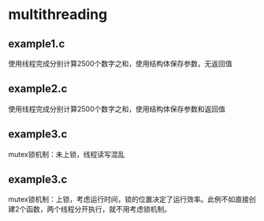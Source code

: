 # multithreading

## example1.c
使用线程完成分别计算2500个数字之和，使用结构体保存参数，无返回值
## example2.c
使用线程完成分别计算2500个数字之和，使用结构体保存参数和返回值
## example3.c
mutex锁机制：未上锁，线程读写混乱
## example3.c
mutex锁机制：上锁，考虑运行时间，锁的位置决定了运行效率。此例不如直接创建2个函数，两个线程分开执行，就不用考虑锁机制。
